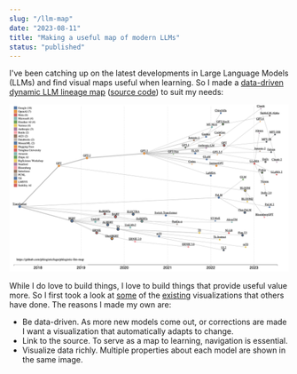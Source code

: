 ```yaml
---
slug: "/llm-map"
date: "2023-08-11"
title: "Making a useful map of modern LLMs"
status: "published"
---
```


I've been catching up on the latest developments in Large Language Models (LLMs)
and find visual maps useful when learning.  So I made a 
[data-driven dynamic LLM lineage map](https://phlogisticfugu.github.io/phlogistic-llm-map/)
([source code](https://github.com/phlogisticfugu/phlogistic-llm-map))
to suit my needs:

[![LLM Map](./0001-phlogistic-llm-map.png)](https://phlogisticfugu.github.io/phlogistic-llm-map/)

While I do love to build things, I love to build things that provide useful value more. So I first took a look at
[some](https://arxiv.org/abs/2303.18223) of the
[existing](https://github.com/Mooler0410/LLMsPracticalGuide)
visualizations that others have done.  The reasons I made my own are:

- Be data-driven.  As more new models come out, or corrections are made I want a visualization that automatically adapts to change.
- Link to the source.  To serve as a map to learning, navigation is essential.
- Visualize data richly.  Multiple properties about each model are shown in the same image.



